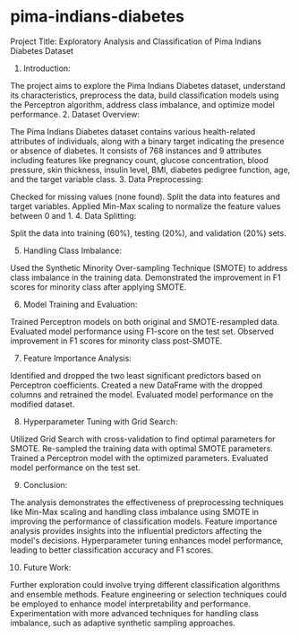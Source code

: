 # pima-indians-diabetes
Project Title: Exploratory Analysis and Classification of Pima Indians Diabetes Dataset

1. Introduction:

The project aims to explore the Pima Indians Diabetes dataset, understand its characteristics, preprocess the data, build classification models using the Perceptron algorithm, address class imbalance, and optimize model performance.
2. Dataset Overview:

The Pima Indians Diabetes dataset contains various health-related attributes of individuals, along with a binary target indicating the presence or absence of diabetes.
It consists of 768 instances and 9 attributes including features like pregnancy count, glucose concentration, blood pressure, skin thickness, insulin level, BMI, diabetes pedigree function, age, and the target variable class.
3. Data Preprocessing:

Checked for missing values (none found).
Split the data into features and target variables.
Applied Min-Max scaling to normalize the feature values between 0 and 1.
4. Data Splitting:

Split the data into training (60%), testing (20%), and validation (20%) sets.

5. Handling Class Imbalance:

Used the Synthetic Minority Over-sampling Technique (SMOTE) to address class imbalance in the training data.
Demonstrated the improvement in F1 scores for minority class after applying SMOTE.

6. Model Training and Evaluation:

Trained Perceptron models on both original and SMOTE-resampled data.
Evaluated model performance using F1-score on the test set.
Observed improvement in F1 scores for minority class post-SMOTE.

7. Feature Importance Analysis:

Identified and dropped the two least significant predictors based on Perceptron coefficients.
Created a new DataFrame with the dropped columns and retrained the model.
Evaluated model performance on the modified dataset.

8. Hyperparameter Tuning with Grid Search:

Utilized Grid Search with cross-validation to find optimal parameters for SMOTE.
Re-sampled the training data with optimal SMOTE parameters.
Trained a Perceptron model with the optimized parameters.
Evaluated model performance on the test set.

9. Conclusion:

The analysis demonstrates the effectiveness of preprocessing techniques like Min-Max scaling and handling class imbalance using SMOTE in improving the performance of classification models.
Feature importance analysis provides insights into the influential predictors affecting the model's decisions.
Hyperparameter tuning enhances model performance, leading to better classification accuracy and F1 scores.

10. Future Work:

Further exploration could involve trying different classification algorithms and ensemble methods.
Feature engineering or selection techniques could be employed to enhance model interpretability and performance.
Experimentation with more advanced techniques for handling class imbalance, such as adaptive synthetic sampling approaches.
